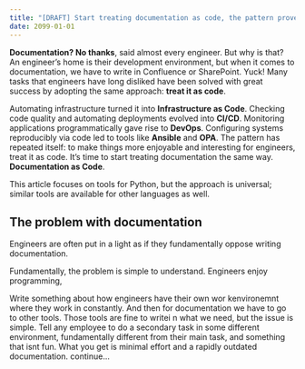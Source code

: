 ```yaml
---
title: "[DRAFT] Start treating documentation as code, the pattern proves we're long overdue."
date: 2099-01-01
---
```


**Documentation? No thanks**, said almost every engineer. But why is that? An engineer’s home is their development environment, but when it comes to documentation, we have to write in Confluence or SharePoint. Yuck! Many tasks that engineers have long disliked have been solved with great success by adopting the same approach: **treat it as code**.

Automating infrastructure turned it into **Infrastructure as Code**. Checking code quality and automating deployments evolved into **CI/CD**. Monitoring applications programmatically gave rise to **DevOps**. Configuring systems reproducibly via code led to tools like **Ansible** and **OPA**. The pattern has repeated itself: to make things more enjoyable and interesting for engineers, treat it as code. It’s time to start treating documentation the same way. **Documentation as Code**.

This article focuses on tools for Python, but the approach is universal; similar tools are available for other languages as well.

## The problem with documentation
Engineers are often put in a light as if they fundamentally oppose writing documentation. 

Fundamentally, the problem is simple to understand. Engineers enjoy programming, 

Write something about how engineers have their own wor kenvironemnt where they work in constantly. And then for documentation we have to go to other tools. Those tools are fine to writei n what we need, but the issue is simple. Tell any employee to do a secondary task in some different environment, fundamentally different from their main task, and something that isnt fun. What you get is minimal effort and a rapidly outdated documentation. continue...